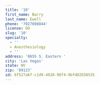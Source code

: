 ```yaml
---
title: '10'
first_name: Barry
last_name: Ewell
phone: '7027698844'
license: DO
slug: '10'
specialty:
  - ''
  - Anesthesiology
  - ''
address: '8655 S. Eastern '
city: 'Las Vegas'
state: NV
zip: '89123'
id: 6f527a6f-c1d9-4920-90f4-9bfd02038535
---
```

